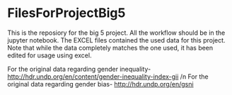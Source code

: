 # FilesForProjectBig5

This is the reposiory for the big 5 project. All the workflow should be in the jupyter notebook. The EXCEL files contained the used data for this project. Note that while the data completely matches the one used, it has been edited for usage using excel. 

For the original data regarding gender inequality- http://hdr.undp.org/en/content/gender-inequality-index-gii /n
For the original data regarding gender bias- http://hdr.undp.org/en/gsni